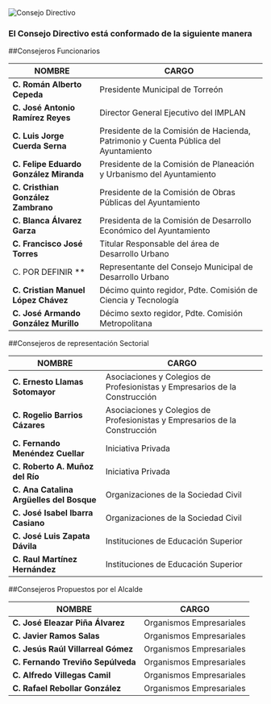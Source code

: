 
<img class="img-responsive contenido-imagen" src="integrantes/mesa.jpg" alt="Consejo Directivo">

### El Consejo Directivo está conformado de la siguiente manera

##Consejeros Funcionarios

NOMBRE                                     | CARGO
-------------------------------------------|------------------------------------------------------------------------------------
**C. Román Alberto Cepeda**                    | Presidente Municipal de Torreón
**C. José Antonio Ramírez Reyes**              | Director General Ejecutivo del IMPLAN
**C. Luis Jorge Cuerda Serna**                 | Presidente de la Comisión de Hacienda, Patrimonio y Cuenta Pública del Ayuntamiento
**C. Felipe Eduardo González Miranda**         | Presidente de la Comisión de Planeación y Urbanismo del Ayuntamiento
**C. Cristhian González Zambrano**             | Presidente de la Comisión de Obras Públicas del Ayuntamiento
**C. Blanca Álvarez Garza**                    | Presidenta de la Comisión de Desarrollo Económico del Ayuntamiento
**C. Francisco José Torres**                   | Titular Responsable del área de Desarrollo Urbano
C. POR DEFINIR **                          | Representante del Consejo Municipal de Desarrollo Urbano
**C. Cristian Manuel López Chávez**            | Décimo quinto regidor, Pdte. Comisión de Ciencia y Tecnología
**C. José Armando González Murillo**           | Décimo sexto regidor, Pdte. Comisión Metropolitana

##Consejeros de representación Sectorial

NOMBRE                                     | CARGO
-------------------------------------------|------------------------------------------------------------------------------------
**C. Ernesto Llamas Sotomayor**                | Asociaciones y Colegios de Profesionistas y Empresarios de la Construcción
**C. Rogelio Barrios Cázares**                 | Asociaciones y Colegios de Profesionistas y Empresarios de la Construcción
**C. Fernando Menéndez Cuellar**               | Iniciativa Privada
**C. Roberto A. Muñoz del Río**                | Iniciativa Privada
**C. Ana Catalina Argüelles del Bosque**       | Organizaciones de la Sociedad Civil
**C. José Isabel Ibarra Casiano**              | Organizaciones de la Sociedad Civil
**C. José Luis Zapata Dávila**                 | Instituciones de Educación Superior
**C. Raul Martínez Hernández**                 | Instituciones de Educación Superior

##Consejeros Propuestos por el Alcalde

NOMBRE                     | CARGO
---------------------------|------------------------------------------------------------------------------------
**C. José Eleazar Piña Álvarez**              | Organismos Empresariales
**C. Javier Ramos Salas**                     | Organismos Empresariales
**C. Jesús Raúl Villarreal Gómez**            | Organismos Empresariales
**C. Fernando Treviño Sepúlveda**             | Organismos Empresariales
**C. Alfredo Villegas Camil**                 | Organismos Empresariales
**C. Rafael Rebollar González**               | Organismos Empresariales
